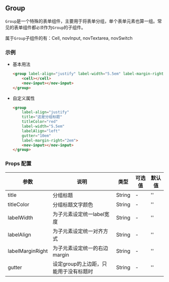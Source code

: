 ## Group

 `Group`是一个特殊的表单组件，主要用于将表单分组，单个表单元素也算一组。常见的表单组件都`必须`作为`Group`的子组件。
 
 属于`Group`子组件的有：Cell, novInput, novTextarea, novSwitch

### 示例

- 基本用法
    ```html
    <group label-align="justify" label-width="5.5em" label-margin-right="2em">
        <cell></cell>
        <nov-input></nov-input>
    </group>
    ```

- 自定义属性
    ```html
    <group 
        label-align="justify" 
        title="这是分组标题"
        titleColor="red"
        label-width="5.5em"
        labelAlign="left"
        gutter="10em"
        label-margin-right="2em">
        <nov-input></nov-input>
    </group>
    ```

### Props 配置

| 参数 | 说明 | 类型 | 可选值 | 默认值 |
| - | - | - | - | - |
| title | 分组标题 | String | - | '' |
| titleColor | 分组标题文字颜色 | String | - | '' |
| labelWidth | 为子元素设定统一label宽度 | String | - | '' |
| labelAlign | 为子元素设定统一对齐方式 | String | - | '' |
| labelMarginRight | 为子元素设定统一的右边margin | String | - | '' |
| gutter | 设定group的上边距，只能用于没有标题时 | String | - | '' |
